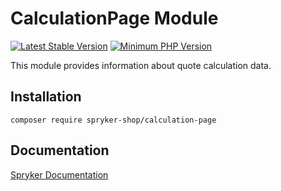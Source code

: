 # CalculationPage Module
[![Latest Stable Version](https://poser.pugx.org/spryker-shop/calculation-page/v/stable.svg)](https://packagist.org/packages/spryker-shop/calculation-page)
[![Minimum PHP Version](https://img.shields.io/badge/php-%3E%3D%207.3-8892BF.svg)](https://php.net/)

This module provides information about quote calculation data.

## Installation

```
composer require spryker-shop/calculation-page
```

## Documentation

[Spryker Documentation](https://academy.spryker.com)
